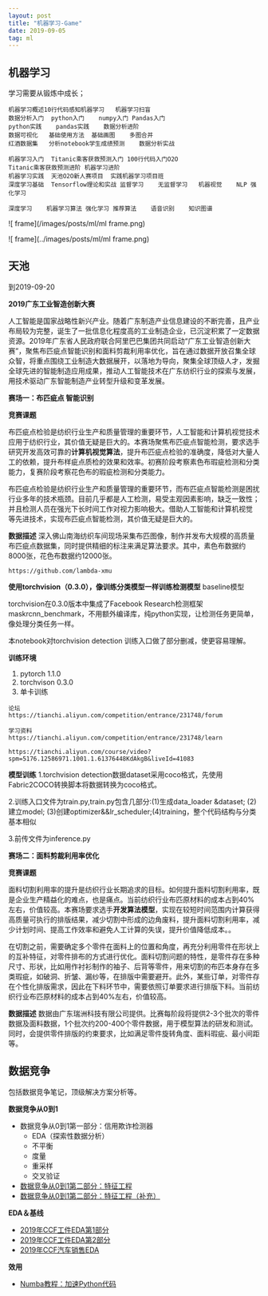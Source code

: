 ```yaml
---
layout: post
title: "机器学习-Game"
date: 2019-09-05
tag: ml
---
```












## 机器学习

学习需要从锻炼中成长；

```
机器学习概述10行代码感知机器学习	机器学习扫盲	
数据分析入门	python入门	numpy入门	Pandas入门	
python实践	pandas实践	数据分析进阶	
数据可视化	基础使用方法	基础画图	多图合并	
红酒数据集	分析notebook学生成绩预测	数据分析实战

机器学习入门	Titanic乘客获救预测入门	100行代码入门O2O
Titanic乘客获救预测进阶	机器学习进阶
机器学习实践	天池O2O新人赛项目	实践机器学习项目班
深度学习基础	Tensorflow理论和实战	监督学习	无监督学习	机器视觉	NLP	强化学习

深度学习	机器学习算法 强化学习	推荐算法 	语音识别	知识图谱

```

![ frame](/images/posts/ml/ml frame.png)

![ frame](../images/posts/ml/ml frame.png)





## 天池

到2019-09-20

**2019广东工业智造创新大赛**

人工智能是国家战略性新兴产业。随着广东制造产业信息建设的不断完善，且产业布局较为完整，诞生了一批信息化程度高的工业制造企业，已沉淀积累了一定数据资源。2019年广东省人民政府联合阿里巴巴集团共同启动“广东工业智造创新大赛”，聚焦布匹疵点智能识别和面料剪裁利用率优化，旨在通过数据开放召集全球众智，将重点围绕工业制造大数据展开，以落地为导向，聚集全球顶级人才，发掘全球先进的智能制造应用成果，推动人工智能技术在广东纺织行业的探索与发展，用技术驱动广东智能制造产业转型升级和变革发展。

**赛场一：布匹疵点 智能识别**

**竞赛课题**

布匹疵点检验是纺织行业生产和质量管理的重要环节，人工智能和计算机视觉技术 应用于纺织行业，其价值无疑是巨大的。本赛场聚焦布匹疵点智能检测，要求选手研究开发高效可靠的**计算机视觉算法**，提升布匹疵点检验的准确度，降低对大量人工的依赖，提升布样疵点质检的效果和效率。初赛阶段考察素色布瑕疵检测和分类能力，复赛阶段考察花色布的瑕疵检测和分类能力。

布匹疵点检验是纺织行业生产和质量管理的重要环节，而布匹疵点智能检测是困扰行业多年的技术瓶颈。目前几乎都是人工检测，易受主观因素影响，缺乏一致性；并且检测人员在强光下长时间工作对视力影响极大。借助人工智能和计算机视觉 等先进技术，实现布匹疵点智能检测，其价值无疑是巨大的。



**数据描述**
深入佛山南海纺织车间现场采集布匹图像，制作并发布大规模的高质量布匹疵点数据集，同时提供精细的标注来满足算法要求。其中，素色布数据约8000张，花色布数据约12000张。

```
https://github.com/lambda-xmu

```

**使用torchvision（0.3.0），像训练分类模型一样训练检测模型**
baseline模型

torchvision在0.3.0版本中集成了Facebook Research检测框架 maskrcnn_benchmark，不用额外编译库，纯python实现，让检测任务更简单，像处理分类任务一样。

本notebook对torchvision detection 训练入口做了部分删减，使更容易理解。

**训练环境**

1. pytorch 1.1.0
2. torchvison 0.3.0
3. 单卡训练

```
论坛
https://tianchi.aliyun.com/competition/entrance/231748/forum

学习资料
https://tianchi.aliyun.com/competition/entrance/231748/learn

https://tianchi.aliyun.com/course/video?spm=5176.12586971.1001.1.61376448KdAkgB&liveId=41083
```

**模型训练**
1.torchvision detection数据dataset采用coco格式，先使用Fabric2COCO转换脚本将数据转换为coco格式。

2.训练入口文件为train.py,train.py包含几部分:(1)生成data_loader &dataset; (2)建立model; (3)创建optimizer&&lr_scheduler;(4)training，整个代码结构与分类基本相似

3.前传文件为inference.py





**赛场二：面料剪裁利用率优化**

**竞赛课题**

面料切割利用率的提升是纺织行业长期追求的目标。如何提升面料切割利用率，既是企业生产精益化的难点，也是痛点。当前纺织行业布匹原材料的成本占到40%左右，价值较高。本赛场要求选手**开发算法模型**，实现在较短时间范围内计算获得高质量可执行的排版结果，减少切割中形成的边角废料，提升面料切割利用率，减少计划时间、提高工作效率和避免人工计算的失误，提升价值降低成本。。

在切割之前，需要确定多个零件在面料上的位置和角度，再充分利用零件在形状上的互补特征，对零件排布的方式进行优化。面料切割问题的特性，是零件存在多种尺寸、形状，比如用作衬衫制作的袖子、后背等零件，用来切割的布匹本身存在多类瑕疵，如破洞、折皱、漏纱等，在排版中需要避开。此外，某些订单，对零件存在个性化排版需求，因此在下料环节中，需要依照订单要求进行排版下料。当前纺织行业布匹原材料的成本占到40%左右，价值较高。

**数据描述**
数据由广东瑞洲科技有限公司提供。比赛每阶段将提供2-3个批次的零件数据及面料数据，1个批次约200-400个零件数据，用于模型算法的研发和测试。同时，会提供零件排版的约束要求，比如满足零件旋转角度、面料瑕疵、最小间距等。















## 数据竞争

包括数据竞争笔记，顶级解决方案分析等。

**数据竞争从0到1**

- 数据竞争从0到1第一部分：信用欺诈检测器
  - EDA（探索性数据分析）
  - 不平衡
  - 度量
  - 重采样
  - 交叉验证
- [数据竞争从0到1第二部分：特征工程](https://lambda-xmu.club/2018/08/22/Data-competition-From-0-to-1-Part-II/)
- [数据竞争从0到1第二部分：特征工程（补充）](http://lambda-xmu.club/2018/08/31/Data-competition-From-0-to-1-Part-II(补充)/)

**EDA＆基线**

- [2019年CCF工件EDA第1部分](http://lambda-xmu.club/2018/08/25/2019CCF-Work-Piece-EDA/)
- [2019年CCF工件EDA第2部分](http://lambda-xmu.club/2018/09/04/2019CCF-Work-Piece-EDA-Part2/)
- [2019年CCF汽车销售EDA](http://lambda-xmu.club/2018/08/27/2019CCF-Car-Sales-EDA/)

**效用**

- [Numba教程：加速Python代码](http://lambda-xmu.club/2018/08/20/Speed-Up-Python-Code/)







